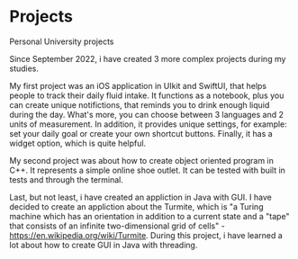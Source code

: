 # Projects
Personal University projects

Since September 2022, i have created 3 more complex projects during my studies.

My first project was an iOS application in UIkit and SwiftUI, that helps people to track their daily fluid intake.
It functions as a notebook, plus you can create unique notifictions, that reminds you to drink
enough liquid during the day. What's more, you can choose between 3 languages and 2 units of measurement. 
In addition, it provides unique settings, for example: set your daily goal or create your own
shortcut buttons. Finally, it has a widget option, which is quite helpful.

My second project was about how to create object oriented program in C++. It represents a simple online shoe outlet.
It can be tested with built in tests and through the terminal.

Last, but not least, i have created an appliction in Java with GUI. I have decided to create an appliction about the Turmite, 
which is "a Turing machine which has an orientation in addition to a current state and a "tape" 
that consists of an infinite two-dimensional grid of cells" - https://en.wikipedia.org/wiki/Turmite. 
During this project, i have learned a lot about how to create GUI in Java with threading.
